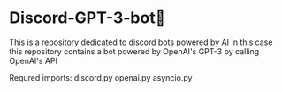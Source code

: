 # Discord-GPT-3-bot👾

This is a repository dedicated to discord bots powered by AI
In this case this repository contains a bot powered by OpenAI's GPT-3 by calling OpenAI's API

Requred imports:
  discord.py
  openai.py
  asyncio.py
